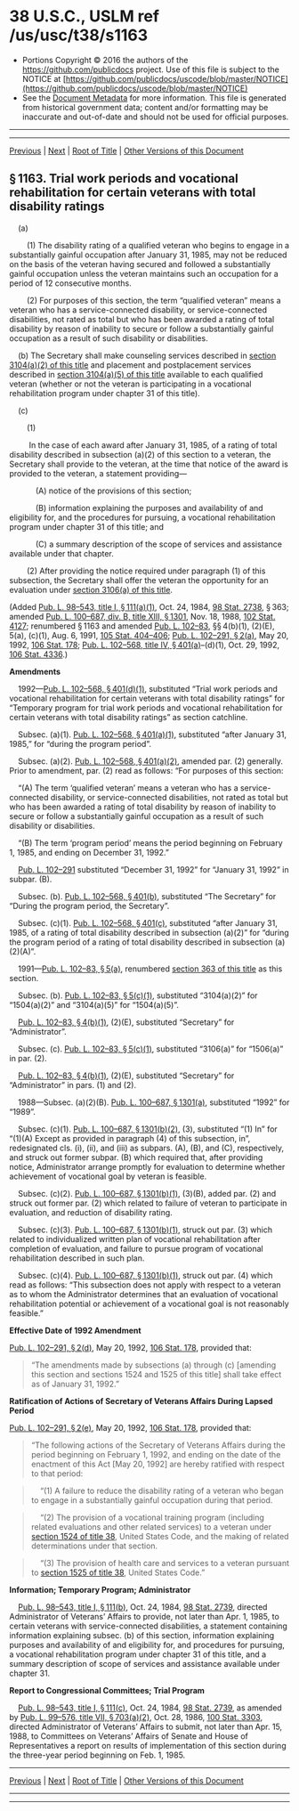 ---
---

# 38 U.S.C., USLM ref /us/usc/t38/s1163

* Portions Copyright © 2016 the authors of the https://github.com/publicdocs project.
  Use of this file is subject to the NOTICE at [https://github.com/publicdocs/uscode/blob/master/NOTICE](https://github.com/publicdocs/uscode/blob/master/NOTICE)
* See the [Document Metadata](././../../../../../..//README.md) for more information.
  This file is generated from historical government data; content and/or formatting may be inaccurate and out-of-date and should not be used for official purposes.

----------
----------

[Previous](./../../../../../..//us/usc/t38/ptII/ch11/schVI/m__us_usc_t38_s1162.md) | [Next](./../../../../../..//us/usc/t38/ptII/ch13/m__us_usc_t38_ptII_ch13.md) | [Root of Title](./../../../../../../) | [Other Versions of this Document](https://publicdocs.github.io/go/links?ns=uslm&ref=%2Fus%2Fusc%2Ft38%2Fs1163)

## § 1163. Trial work periods and vocational rehabilitation for certain veterans with total disability ratings

    (a)

        (1) The disability rating of a qualified veteran who begins to engage in a substantially gainful occupation after January 31, 1985, may not be reduced on the basis of the veteran having secured and followed a substantially gainful occupation unless the veteran maintains such an occupation for a period of 12 consecutive months.

        (2) For purposes of this section, the term “qualified veteran” means a veteran who has a service-connected disability, or service-connected disabilities, not rated as total but who has been awarded a rating of total disability by reason of inability to secure or follow a substantially gainful occupation as a result of such disability or disabilities.

    (b) The Secretary shall make counseling services described in [section 3104(a)(2) of this title][/us/usc/t38/s3104/a/2] and placement and postplacement services described in [section 3104(a)(5) of this title][/us/usc/t38/s3104/a/5] available to each qualified veteran (whether or not the veteran is participating in a vocational rehabilitation program under chapter 31 of this title).

    (c)

        (1)

         In the case of each award after January 31, 1985, of a rating of total disability described in subsection (a)(2) of this section to a veteran, the Secretary shall provide to the veteran, at the time that notice of the award is provided to the veteran, a statement providing—

            (A) notice of the provisions of this section;

            (B) information explaining the purposes and availability of and eligibility for, and the procedures for pursuing, a vocational rehabilitation program under chapter 31 of this title; and

            (C) a summary description of the scope of services and assistance available under that chapter.

        (2) After providing the notice required under paragraph (1) of this subsection, the Secretary shall offer the veteran the opportunity for an evaluation under [section 3106(a) of this title][/us/usc/t38/s3106/a].

(Added [Pub. L. 98–543, title I, § 111(a)(1)][/us/pl/98/543/s111/a/1], Oct. 24, 1984, [98 Stat. 2738][/us/stat/98/2738], § 363; amended [Pub. L. 100–687, div. B, title XIII, § 1301][/us/pl/100/687/s1301], Nov. 18, 1988, [102 Stat. 4127][/us/stat/102/4127]; renumbered § 1163 and amended [Pub. L. 102–83][/us/pl/102/83], §§ 4(b)(1), (2)(E), 5(a), (c)(1), Aug. 6, 1991, [105 Stat. 404–406][/us/stat/105/404-406]; [Pub. L. 102–291, § 2(a)][/us/pl/102/291/s2/a], May 20, 1992, [106 Stat. 178][/us/stat/106/178]; [Pub. L. 102–568, title IV, § 401(a)][/us/pl/102/568/s401/a]–(d)(1), Oct. 29, 1992, [106 Stat. 4336][/us/stat/106/4336].)

 __Amendments__ 

    1992—[Pub. L. 102–568, § 401(d)(1)][/us/pl/102/568/s401/d/1], substituted “Trial work periods and vocational rehabilitation for certain veterans with total disability ratings” for “Temporary program for trial work periods and vocational rehabilitation for certain veterans with total disability ratings” as section catchline.

    Subsec. (a)(1). [Pub. L. 102–568, § 401(a)(1)][/us/pl/102/568/s401/a/1], substituted “after January 31, 1985,” for “during the program period”.

    Subsec. (a)(2). [Pub. L. 102–568, § 401(a)(2)][/us/pl/102/568/s401/a/2], amended par. (2) generally. Prior to amendment, par. (2) read as follows: “For purposes of this section:

    “(A) The term ‘qualified veteran’ means a veteran who has a service-connected disability, or service-connected disabilities, not rated as total but who has been awarded a rating of total disability by reason of inability to secure or follow a substantially gainful occupation as a result of such disability or disabilities.

    “(B) The term ‘program period’ means the period beginning on February 1, 1985, and ending on December 31, 1992.”

    [Pub. L. 102–291][/us/pl/102/291] substituted “December 31, 1992” for “January 31, 1992” in subpar. (B).

    Subsec. (b). [Pub. L. 102–568, § 401(b)][/us/pl/102/568/s401/b], substituted “The Secretary” for “During the program period, the Secretary”.

    Subsec. (c)(1). [Pub. L. 102–568, § 401(c)][/us/pl/102/568/s401/c], substituted “after January 31, 1985, of a rating of total disability described in subsection (a)(2)” for “during the program period of a rating of total disability described in subsection (a)(2)(A)”.

    1991—[Pub. L. 102–83, § 5(a)][/us/pl/102/83/s5/a], renumbered [section 363 of this title][/us/usc/t38/s363] as this section.

    Subsec. (b). [Pub. L. 102–83, § 5(c)(1)][/us/pl/102/83/s5/c/1], substituted “3104(a)(2)” for “1504(a)(2)” and “3104(a)(5)” for “1504(a)(5)”.

    [Pub. L. 102–83, § 4(b)(1)][/us/pl/102/83/s4/b/1], (2)(E), substituted “Secretary” for “Administrator”.

    Subsec. (c). [Pub. L. 102–83, § 5(c)(1)][/us/pl/102/83/s5/c/1], substituted “3106(a)” for “1506(a)” in par. (2).

    [Pub. L. 102–83, § 4(b)(1)][/us/pl/102/83/s4/b/1], (2)(E), substituted “Secretary” for “Administrator” in pars. (1) and (2).

    1988—Subsec. (a)(2)(B). [Pub. L. 100–687, § 1301(a)][/us/pl/100/687/s1301/a], substituted “1992” for “1989”.

    Subsec. (c)(1). [Pub. L. 100–687, § 1301(b)(2)][/us/pl/100/687/s1301/b/2], (3), substituted “(1) In” for “(1)(A) Except as provided in paragraph (4) of this subsection, in”, redesignated cls. (i), (ii), and (iii) as subpars. (A), (B), and (C), respectively, and struck out former subpar. (B) which required that, after providing notice, Administrator arrange promptly for evaluation to determine whether achievement of vocational goal by veteran is feasible.

    Subsec. (c)(2). [Pub. L. 100–687, § 1301(b)(1)][/us/pl/100/687/s1301/b/1], (3)(B), added par. (2) and struck out former par. (2) which related to failure of veteran to participate in evaluation, and reduction of disability rating.

    Subsec. (c)(3). [Pub. L. 100–687, § 1301(b)(1)][/us/pl/100/687/s1301/b/1], struck out par. (3) which related to individualized written plan of vocational rehabilitation after completion of evaluation, and failure to pursue program of vocational rehabilitation described in such plan.

    Subsec. (c)(4). [Pub. L. 100–687, § 1301(b)(1)][/us/pl/100/687/s1301/b/1], struck out par. (4) which read as follows: “This subsection does not apply with respect to a veteran as to whom the Administrator determines that an evaluation of vocational rehabilitation potential or achievement of a vocational goal is not reasonably feasible.”

 __Effective Date of 1992 Amendment__ 

[Pub. L. 102–291, § 2(d)][/us/pl/102/291/s2/d], May 20, 1992, [106 Stat. 178][/us/stat/106/178], provided that: 

> “The amendments made by subsections (a) through (c) \[amending this section and sections 1524 and 1525 of this title\] shall take effect as of January 31, 1992.”

 __Ratification of Actions of Secretary of Veterans Affairs During Lapsed Period__ 

[Pub. L. 102–291, § 2(e)][/us/pl/102/291/s2/e], May 20, 1992, [106 Stat. 178][/us/stat/106/178], provided that: 

> “The following actions of the Secretary of Veterans Affairs during the period beginning on February 1, 1992, and ending on the date of the enactment of this Act \[May 20, 1992\] are hereby ratified with respect to that period:

>     “(1) A failure to reduce the disability rating of a veteran who began to engage in a substantially gainful occupation during that period.

>     “(2) The provision of a vocational training program (including related evaluations and other related services) to a veteran under [section 1524 of title 38][/us/usc/t38/s1524], United States Code, and the making of related determinations under that section.

>     “(3) The provision of health care and services to a veteran pursuant to [section 1525 of title 38][/us/usc/t38/s1525], United States Code.”

 __Information; Temporary Program; Administrator__ 

    [Pub. L. 98–543, title I, § 111(b)][/us/pl/98/543/s111/b], Oct. 24, 1984, [98 Stat. 2739][/us/stat/98/2739], directed Administrator of Veterans’ Affairs to provide, not later than Apr. 1, 1985, to certain veterans with service-connected disabilities, a statement containing information explaining subsec. (b) of this section, information explaining purposes and availability of and eligibility for, and procedures for pursuing, a vocational rehabilitation program under chapter 31 of this title, and a summary description of scope of services and assistance available under chapter 31.

 __Report to Congressional Committees; Trial Program__ 

    [Pub. L. 98–543, title I, § 111(c)][/us/pl/98/543/s111/c], Oct. 24, 1984, [98 Stat. 2739][/us/stat/98/2739], as amended by [Pub. L. 99–576, title VII, § 703(a)(2)][/us/pl/99/576/s703/a/2], Oct. 28, 1986, [100 Stat. 3303][/us/stat/100/3303], directed Administrator of Veterans’ Affairs to submit, not later than Apr. 15, 1988, to Committees on Veterans’ Affairs of Senate and House of Representatives a report on results of implementation of this section during the three-year period beginning on Feb. 1, 1985.

----------

[Previous](./../../../../../..//us/usc/t38/ptII/ch11/schVI/m__us_usc_t38_s1162.md) | [Next](./../../../../../..//us/usc/t38/ptII/ch13/m__us_usc_t38_ptII_ch13.md) | [Root of Title](./../../../../../../) | [Other Versions of this Document](https://publicdocs.github.io/go/links?ns=uslm&ref=%2Fus%2Fusc%2Ft38%2Fs1163)

----------
----------

[/us/usc/t38/s3104/a/2]: https://publicdocs.github.io/go/links?ns=uslm&ref=%2Fus%2Fusc%2Ft38%2Fs3104%2Fa%2F2
[/us/usc/t38/s3104/a/5]: https://publicdocs.github.io/go/links?ns=uslm&ref=%2Fus%2Fusc%2Ft38%2Fs3104%2Fa%2F5
[/us/usc/t38/s3106/a]: https://publicdocs.github.io/go/links?ns=uslm&ref=%2Fus%2Fusc%2Ft38%2Fs3106%2Fa
[/us/pl/98/543/s111/a/1]: https://publicdocs.github.io/go/links?ns=uslm&ref=%2Fus%2Fpl%2F98%2F543%2Fs111%2Fa%2F1
[/us/stat/98/2738]: https://publicdocs.github.io/go/links?ns=uslm&ref=%2Fus%2Fstat%2F98%2F2738
[/us/pl/100/687/s1301]: https://publicdocs.github.io/go/links?ns=uslm&ref=%2Fus%2Fpl%2F100%2F687%2Fs1301
[/us/stat/102/4127]: https://publicdocs.github.io/go/links?ns=uslm&ref=%2Fus%2Fstat%2F102%2F4127
[/us/pl/102/83]: https://publicdocs.github.io/go/links?ns=uslm&ref=%2Fus%2Fpl%2F102%2F83
[/us/stat/105/404-406]: https://publicdocs.github.io/go/links?ns=uslm&ref=%2Fus%2Fstat%2F105%2F404-406
[/us/pl/102/291/s2/a]: https://publicdocs.github.io/go/links?ns=uslm&ref=%2Fus%2Fpl%2F102%2F291%2Fs2%2Fa
[/us/stat/106/178]: https://publicdocs.github.io/go/links?ns=uslm&ref=%2Fus%2Fstat%2F106%2F178
[/us/pl/102/568/s401/a]: https://publicdocs.github.io/go/links?ns=uslm&ref=%2Fus%2Fpl%2F102%2F568%2Fs401%2Fa
[/us/stat/106/4336]: https://publicdocs.github.io/go/links?ns=uslm&ref=%2Fus%2Fstat%2F106%2F4336
[/us/pl/102/568/s401/d/1]: https://publicdocs.github.io/go/links?ns=uslm&ref=%2Fus%2Fpl%2F102%2F568%2Fs401%2Fd%2F1
[/us/pl/102/568/s401/a/1]: https://publicdocs.github.io/go/links?ns=uslm&ref=%2Fus%2Fpl%2F102%2F568%2Fs401%2Fa%2F1
[/us/pl/102/568/s401/a/2]: https://publicdocs.github.io/go/links?ns=uslm&ref=%2Fus%2Fpl%2F102%2F568%2Fs401%2Fa%2F2
[/us/pl/102/291]: https://publicdocs.github.io/go/links?ns=uslm&ref=%2Fus%2Fpl%2F102%2F291
[/us/pl/102/568/s401/b]: https://publicdocs.github.io/go/links?ns=uslm&ref=%2Fus%2Fpl%2F102%2F568%2Fs401%2Fb
[/us/pl/102/568/s401/c]: https://publicdocs.github.io/go/links?ns=uslm&ref=%2Fus%2Fpl%2F102%2F568%2Fs401%2Fc
[/us/pl/102/83/s5/a]: https://publicdocs.github.io/go/links?ns=uslm&ref=%2Fus%2Fpl%2F102%2F83%2Fs5%2Fa
[/us/usc/t38/s363]: https://publicdocs.github.io/go/links?ns=uslm&ref=%2Fus%2Fusc%2Ft38%2Fs363
[/us/pl/102/83/s5/c/1]: https://publicdocs.github.io/go/links?ns=uslm&ref=%2Fus%2Fpl%2F102%2F83%2Fs5%2Fc%2F1
[/us/pl/102/83/s4/b/1]: https://publicdocs.github.io/go/links?ns=uslm&ref=%2Fus%2Fpl%2F102%2F83%2Fs4%2Fb%2F1
[/us/pl/102/83/s5/c/1]: https://publicdocs.github.io/go/links?ns=uslm&ref=%2Fus%2Fpl%2F102%2F83%2Fs5%2Fc%2F1
[/us/pl/102/83/s4/b/1]: https://publicdocs.github.io/go/links?ns=uslm&ref=%2Fus%2Fpl%2F102%2F83%2Fs4%2Fb%2F1
[/us/pl/100/687/s1301/a]: https://publicdocs.github.io/go/links?ns=uslm&ref=%2Fus%2Fpl%2F100%2F687%2Fs1301%2Fa
[/us/pl/100/687/s1301/b/2]: https://publicdocs.github.io/go/links?ns=uslm&ref=%2Fus%2Fpl%2F100%2F687%2Fs1301%2Fb%2F2
[/us/pl/100/687/s1301/b/1]: https://publicdocs.github.io/go/links?ns=uslm&ref=%2Fus%2Fpl%2F100%2F687%2Fs1301%2Fb%2F1
[/us/pl/100/687/s1301/b/1]: https://publicdocs.github.io/go/links?ns=uslm&ref=%2Fus%2Fpl%2F100%2F687%2Fs1301%2Fb%2F1
[/us/pl/100/687/s1301/b/1]: https://publicdocs.github.io/go/links?ns=uslm&ref=%2Fus%2Fpl%2F100%2F687%2Fs1301%2Fb%2F1
[/us/pl/102/291/s2/d]: https://publicdocs.github.io/go/links?ns=uslm&ref=%2Fus%2Fpl%2F102%2F291%2Fs2%2Fd
[/us/stat/106/178]: https://publicdocs.github.io/go/links?ns=uslm&ref=%2Fus%2Fstat%2F106%2F178
[/us/pl/102/291/s2/e]: https://publicdocs.github.io/go/links?ns=uslm&ref=%2Fus%2Fpl%2F102%2F291%2Fs2%2Fe
[/us/stat/106/178]: https://publicdocs.github.io/go/links?ns=uslm&ref=%2Fus%2Fstat%2F106%2F178
[/us/usc/t38/s1524]: https://publicdocs.github.io/go/links?ns=uslm&ref=%2Fus%2Fusc%2Ft38%2Fs1524
[/us/usc/t38/s1525]: https://publicdocs.github.io/go/links?ns=uslm&ref=%2Fus%2Fusc%2Ft38%2Fs1525
[/us/pl/98/543/s111/b]: https://publicdocs.github.io/go/links?ns=uslm&ref=%2Fus%2Fpl%2F98%2F543%2Fs111%2Fb
[/us/stat/98/2739]: https://publicdocs.github.io/go/links?ns=uslm&ref=%2Fus%2Fstat%2F98%2F2739
[/us/pl/98/543/s111/c]: https://publicdocs.github.io/go/links?ns=uslm&ref=%2Fus%2Fpl%2F98%2F543%2Fs111%2Fc
[/us/stat/98/2739]: https://publicdocs.github.io/go/links?ns=uslm&ref=%2Fus%2Fstat%2F98%2F2739
[/us/pl/99/576/s703/a/2]: https://publicdocs.github.io/go/links?ns=uslm&ref=%2Fus%2Fpl%2F99%2F576%2Fs703%2Fa%2F2
[/us/stat/100/3303]: https://publicdocs.github.io/go/links?ns=uslm&ref=%2Fus%2Fstat%2F100%2F3303


